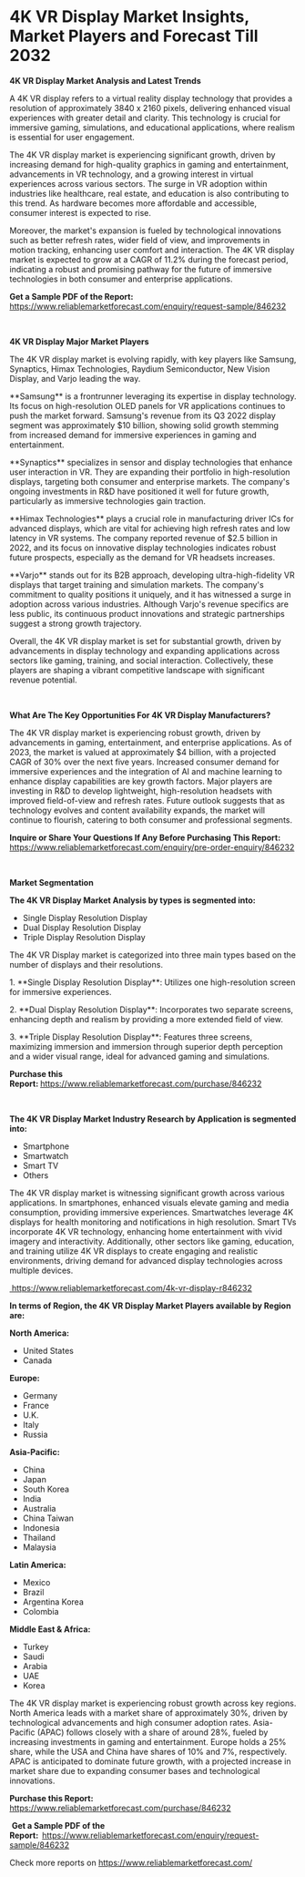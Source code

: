 <p><h1>4K VR Display Market Insights, Market Players and Forecast Till 2032</h1></p><p><strong>4K VR Display Market Analysis and Latest Trends</strong></p>
<p><p>A 4K VR display refers to a virtual reality display technology that provides a resolution of approximately 3840 x 2160 pixels, delivering enhanced visual experiences with greater detail and clarity. This technology is crucial for immersive gaming, simulations, and educational applications, where realism is essential for user engagement.</p><p>The 4K VR display market is experiencing significant growth, driven by increasing demand for high-quality graphics in gaming and entertainment, advancements in VR technology, and a growing interest in virtual experiences across various sectors. The surge in VR adoption within industries like healthcare, real estate, and education is also contributing to this trend. As hardware becomes more affordable and accessible, consumer interest is expected to rise.</p><p>Moreover, the market's expansion is fueled by technological innovations such as better refresh rates, wider field of view, and improvements in motion tracking, enhancing user comfort and interaction. The 4K VR display market is expected to grow at a CAGR of 11.2% during the forecast period, indicating a robust and promising pathway for the future of immersive technologies in both consumer and enterprise applications.</p></p>
<p><strong>Get a Sample PDF of the Report:&nbsp;</strong> <a href="https://www.reliablemarketforecast.com/enquiry/request-sample/846232?utm_campaign=3458&utm_medium=2&utm_source=Github&utm_content=ia&utm_term=04042025&utm_id=4k-vr-display">https://www.reliablemarketforecast.com/enquiry/request-sample/846232</a></p>
<p>&nbsp;</p>
<p><strong>4K VR Display Major Market Players</strong></p>
<p><p>The 4K VR display market is evolving rapidly, with key players like Samsung, Synaptics, Himax Technologies, Raydium Semiconductor, New Vision Display, and Varjo leading the way. </p><p>**Samsung** is a frontrunner leveraging its expertise in display technology. Its focus on high-resolution OLED panels for VR applications continues to push the market forward. Samsung's revenue from its Q3 2022 display segment was approximately $10 billion, showing solid growth stemming from increased demand for immersive experiences in gaming and entertainment.</p><p>**Synaptics** specializes in sensor and display technologies that enhance user interaction in VR. They are expanding their portfolio in high-resolution displays, targeting both consumer and enterprise markets. The company's ongoing investments in R&D have positioned it well for future growth, particularly as immersive technologies gain traction.</p><p>**Himax Technologies** plays a crucial role in manufacturing driver ICs for advanced displays, which are vital for achieving high refresh rates and low latency in VR systems. The company reported revenue of $2.5 billion in 2022, and its focus on innovative display technologies indicates robust future prospects, especially as the demand for VR headsets increases.</p><p>**Varjo** stands out for its B2B approach, developing ultra-high-fidelity VR displays that target training and simulation markets. The company's commitment to quality positions it uniquely, and it has witnessed a surge in adoption across various industries. Although Varjo's revenue specifics are less public, its continuous product innovations and strategic partnerships suggest a strong growth trajectory.</p><p>Overall, the 4K VR display market is set for substantial growth, driven by advancements in display technology and expanding applications across sectors like gaming, training, and social interaction. Collectively, these players are shaping a vibrant competitive landscape with significant revenue potential.</p></p>
<p>&nbsp;</p>
<p><strong>What Are The Key Opportunities For 4K VR Display Manufacturers?</strong></p>
<p><p>The 4K VR display market is experiencing robust growth, driven by advancements in gaming, entertainment, and enterprise applications. As of 2023, the market is valued at approximately $4 billion, with a projected CAGR of 30% over the next five years. Increased consumer demand for immersive experiences and the integration of AI and machine learning to enhance display capabilities are key growth factors. Major players are investing in R&D to develop lightweight, high-resolution headsets with improved field-of-view and refresh rates. Future outlook suggests that as technology evolves and content availability expands, the market will continue to flourish, catering to both consumer and professional segments.</p></p>
<p><strong>Inquire or Share Your Questions If Any Before Purchasing This Report:</strong> <a href="https://www.reliablemarketforecast.com/enquiry/pre-order-enquiry/846232?utm_campaign=3458&utm_medium=2&utm_source=Github&utm_content=ia&utm_term=04042025&utm_id=4k-vr-display">https://www.reliablemarketforecast.com/enquiry/pre-order-enquiry/846232</a></p>
<p>&nbsp;</p>
<p><strong>Market Segmentation</strong></p>
<p><strong>The 4K VR Display Market Analysis by types is segmented into:</strong></p>
<p><ul><li>Single Display Resolution Display</li><li>Dual Display Resolution Display</li><li>Triple Display Resolution Display</li></ul></p>
<p><p>The 4K VR Display market is categorized into three main types based on the number of displays and their resolutions. </p><p>1. **Single Display Resolution Display**: Utilizes one high-resolution screen for immersive experiences. </p><p>2. **Dual Display Resolution Display**: Incorporates two separate screens, enhancing depth and realism by providing a more extended field of view. </p><p>3. **Triple Display Resolution Display**: Features three screens, maximizing immersion and immersion through superior depth perception and a wider visual range, ideal for advanced gaming and simulations.</p></p>
<p><strong>Purchase this Report:&nbsp;</strong><a href="https://www.reliablemarketforecast.com/purchase/846232?utm_campaign=3458&utm_medium=2&utm_source=Github&utm_content=ia&utm_term=04042025&utm_id=4k-vr-display">https://www.reliablemarketforecast.com/purchase/846232</a></p>
<p>&nbsp;</p>
<p><strong>The 4K VR Display Market Industry Research by Application is segmented into:</strong></p>
<p><ul><li>Smartphone</li><li>Smartwatch</li><li>Smart TV</li><li>Others</li></ul></p>
<p><p>The 4K VR display market is witnessing significant growth across various applications. In smartphones, enhanced visuals elevate gaming and media consumption, providing immersive experiences. Smartwatches leverage 4K displays for health monitoring and notifications in high resolution. Smart TVs incorporate 4K VR technology, enhancing home entertainment with vivid imagery and interactivity. Additionally, other sectors like gaming, education, and training utilize 4K VR displays to create engaging and realistic environments, driving demand for advanced display technologies across multiple devices.</p></p>
<p><a href="https://www.reliablemarketforecast.com/4k-vr-display-r846232?utm_campaign=3458&utm_medium=2&utm_source=Github&utm_content=ia&utm_term=04042025&utm_id=4k-vr-display">&nbsp;https://www.reliablemarketforecast.com/4k-vr-display-r846232</a></p>
<p><strong>In terms of Region, the 4K VR Display Market Players available by Region are:</strong></p>
<p>
    <p> <strong> North America: </strong>
        <ul>
            <li>United States</li>
            <li>Canada</li>
        </ul>
        </p> 
    <p> <strong> Europe: </strong>
        <ul>
            <li>Germany</li>
            <li>France</li>
            <li>U.K.</li>
            <li>Italy</li>
            <li>Russia</li>
        </ul>
        </p> 
    <p> <strong> Asia-Pacific: </strong>
        <ul>
            <li>China</li>
            <li>Japan</li>
            <li>South Korea</li>
            <li>India</li>
            <li>Australia</li>
            <li>China Taiwan</li>
            <li>Indonesia</li>
            <li>Thailand</li>
            <li>Malaysia</li>
        </ul>
        </p> 
    <p> <strong> Latin America: </strong>
        <ul>
            <li>Mexico</li>
            <li>Brazil</li>
            <li>Argentina Korea</li>
            <li>Colombia</li>
        </ul>
        </p> 
    <p> <strong> Middle East & Africa: </strong>
        <ul>
            <li>Turkey</li>
            <li>Saudi</li>
            <li>Arabia</li>
            <li>UAE</li>
            <li>Korea</li>
        </ul>
    </p>
    </p>
<p><p>The 4K VR display market is experiencing robust growth across key regions. North America leads with a market share of approximately 30%, driven by technological advancements and high consumer adoption rates. Asia-Pacific (APAC) follows closely with a share of around 28%, fueled by increasing investments in gaming and entertainment. Europe holds a 25% share, while the USA and China have shares of 10% and 7%, respectively. APAC is anticipated to dominate future growth, with a projected increase in market share due to expanding consumer bases and technological innovations.</p></p>
<p><strong>Purchase this Report: </strong><a href="https://www.reliablemarketforecast.com/purchase/846232?utm_campaign=3458&utm_medium=2&utm_source=Github&utm_content=ia&utm_term=04042025&utm_id=4k-vr-display">https://www.reliablemarketforecast.com/purchase/846232</a></p>
<p>&nbsp;<strong>Get a Sample PDF of the Report:&nbsp;&nbsp;</strong><a href="https://www.reliablemarketforecast.com/enquiry/request-sample/846232?utm_campaign=3458&utm_medium=2&utm_source=Github&utm_content=ia&utm_term=04042025&utm_id=4k-vr-display">https://www.reliablemarketforecast.com/enquiry/request-sample/846232</a></p>
<p><strong></strong></p>
<p>Check more reports on <a href="https://www.reliablemarketforecast.com/?utm_campaign=3458&utm_medium=2&utm_source=Github&utm_content=ia&utm_term=04042025&utm_id=4k-vr-display">https://www.reliablemarketforecast.com/</a></p>